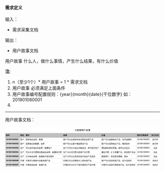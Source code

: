 #### 需求定义

输入：
* 需求采集文档

输出：
* 用户故事文档

用户故事
什么人，做什么事情，产生什么结果，有什么价值

**注**: 
1. n（至少1个）* 用户故事 = 1 * 需求文档
2. 用户故事 必须满足上面条件
3. 用户故事编号配置规则：{year}{month}{date}{千位数字} 如：201901060001
4. 
    
---

用户故事文档：

![](/assets/customer_story.png)



